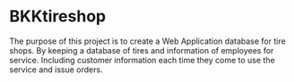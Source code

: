 # BKKtireshop
The purpose of this project is to create a Web Application database for tire shops. By keeping a database of tires and information of employees for service. Including customer information each time they come to use the service and issue orders.
